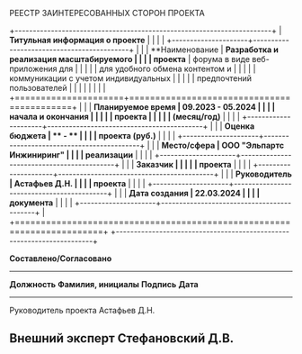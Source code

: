 РЕЕСТР ЗАИНТЕРЕСОВАННЫХ СТОРОН ПРОЕКТА

+-----------------------------------------------------------------------+
| **Титульная информация о проекте**                                    |
|                                                                       |
| +---------------------+-------------------------------------------+   |
| | **Наименование      | **Разработка и реализация масштабируемого |   |
| | проекта**           |  форума в виде веб-приложения для         |   |
| |                     |  для удобного обмена контентом и          |   |
| |                     |  коммуникации с учетом индивидуальных     |   |
| |                     |          предпочтений пользователей       |   |
| |                     |                                           |   |
| +=====================+===========================================+   |
| | **Планируемое время | **09.2023 - 05.2024**                     |   |
| | начала и окончания  |                                           |   |
| | проекта             |                                           |   |
| | (месяц/год)**       |                                           |   |
| +---------------------+-------------------------------------------+   |
| | **Оценка бюджета    | ** - **                                   |   |
| | проекта (руб.)**    |                                           |   |
| +---------------------+-------------------------------------------+   |
| | **Место/сфера       | ООО "Эльпартс Инжиниринг"                 |   |
| | реализации**        |                                           |   |
| +---------------------+-------------------------------------------+   |
| | **Заказчик          |                                           |   |
| | проекта**           |                                           |   |
| +---------------------+-------------------------------------------+   |
| | **Руководитель      | Астафьев Д.Н.                             |   |
| | проекта**           |                                           |   |
| +---------------------+-------------------------------------------+   |
| | **Дата создания     | 22.03.2024                                |   |
| | документа**         |                                           |   |
| +---------------------+-------------------------------------------+   |
+=======================================================================+
+-----------------------------------------------------------------------+



**Составлено/Согласовано**

  ------------------------------------------------------------------------
  **Должность**       **Фамилия, инициалы**     **Подпись**      **Дата**
  ------------------- --------------------- ------------------- ----------
  Руководитель проекта Астафьев Д.Н.                                                                                   

  Внешний эксперт      Стефановский Д.В.                         
  ------------------------------------------------------------------------
